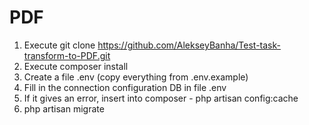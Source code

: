 # PDF
1) Execute  git clone https://github.com/AlekseyBanha/Test-task-transform-to-PDF.git 
2) Execute  composer install
3) Create a file .env (copy everything from .env.example)
4) Fill in the connection configuration DB in file .env
5) If it gives an error, insert into composer -  php artisan config:cache
6)  php artisan migrate

